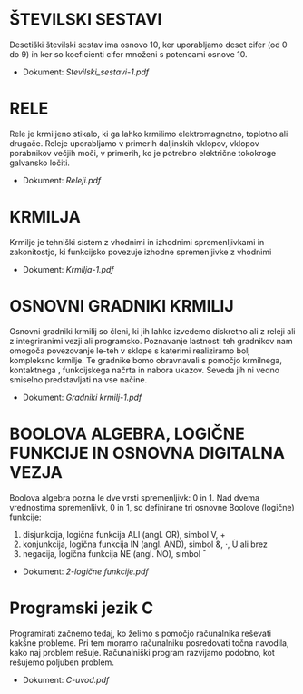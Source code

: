 # ŠTEVILSKI SESTAVI
Desetiški številski sestav ima osnovo 10, ker uporabljamo deset cifer (od 0 do 9) in ker so
koeficienti cifer množeni s potencami osnove 10.
- Dokument: *Stevilski_sestavi-1.pdf*

# RELE
Rele je krmiljeno stikalo, ki ga lahko krmilimo elektromagnetno, toplotno ali drugače. Releje
uporabljamo v primerih daljinskih vklopov, vklopov porabnikov večjih moči, v primerih, ko je potrebno električne tokokroge galvansko ločiti.
- Dokument: *Releji.pdf*

# KRMILJA
Krmilje je tehniški sistem z vhodnimi in izhodnimi spremenljivkami in zakonitostjo, ki funkcijsko povezuje izhodne spremenljivke z vhodnimi
- Dokument: *Krmilja-1.pdf*

# OSNOVNI GRADNIKI KRMILIJ
Osnovni gradniki krmilij so členi, ki jih lahko izvedemo diskretno ali z releji ali z integriranimi vezji ali programsko. Poznavanje lastnosti teh gradnikov nam omogoča povezovanje le-teh v sklope s katerimi realiziramo bolj kompleksno krmilje. Te gradnike bomo obravnavali s pomočjo krmilnega, kontaktnega , funkcijskega načrta in nabora ukazov. Seveda jih ni vedno smiselno predstavljati na vse načine.
- Dokument: *Gradniki krmilj-1.pdf*

# BOOLOVA ALGEBRA, LOGIČNE FUNKCIJE IN OSNOVNA DIGITALNA VEZJA
Boolova algebra pozna le dve vrsti spremenljivk: 0 in 1. Nad dvema vrednostima spremenljivk, 0 in 1, so definirane tri osnovne Boolove (logične) funkcije:
1. disjunkcija, logična funkcija ALI (angl. OR), simbol V, +
2. konjunkcija, logična funkcija IN (angl. AND), simbol &, ·, Ù ali brez
3. negacija, logična funkcija NE (angl. NO), simbol ¯

- Dokument: *2-logične funkcije.pdf*

# Programski jezik C
Programirati začnemo tedaj, ko želimo s pomočjo računalnika reševati kakšne probleme. Pri tem moramo računalniku posredovati točna navodila, kako naj problem rešuje. Računalniški program razvijamo podobno, kot rešujemo poljuben problem.

- Dokument: *C-uvod.pdf*






